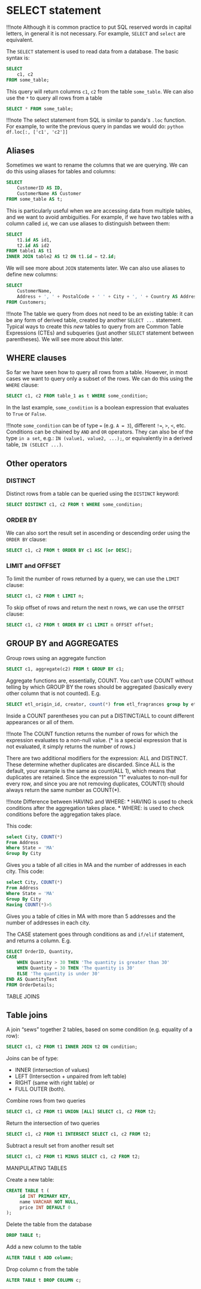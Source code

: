 # SELECT statement

!!!note
    Although it is common practice to put SQL reserved words in capital letters,
    in general it is not necessary. For example, `SELECT` and `select` are equivalent.

The `SELECT` statement is used to read data from a database. The basic syntax is:
```sql
SELECT 
    c1, c2 
FROM some_table;
```
This query will return columns `c1`, `c2` from the table `some_table`. 
We can also use the `*` to query all rows from a table
```sql
SELECT * FROM some_table;
```

!!!note
    The select statement from SQL is similar to panda's `.loc` function. 
    For example, to write the previous query in pandas we would do:
    ```python
    df.loc[:, ['c1', 'c2']]
    ```

## Aliases

Sometimes we want to rename the columns that we are querying. We can do this using aliases for tables and columns:

```sql
SELECT 
    CustomerID AS ID, 
    CustomerName AS Customer
FROM some_table AS t;
```

This is particularly useful when we are accessing data from multiple tables, and we want to avoid
ambiguities. For example, if we have two tables with a column called `id`, we can use aliases to
distinguish between them:

```sql
SELECT 
    t1.id AS id1, 
    t2.id AS id2
FROM table1 AS t1
INNER JOIN table2 AS t2 ON t1.id = t2.id;
```

We will see more about `JOIN` statements later. We can also use aliases to define new columns:
```sql
SELECT 
    CustomerName, 
    Address + ', ' + PostalCode + ' ' + City + ', ' + Country AS Address 
FROM Customers;
```

!!!note
    The table we query from does not need to be an existing table: it can be any form of 
    derived table, created by another `SELECT ...` statement. Typical ways to create this
    _new_ tables to query from are Common Table Expressions (CTEs) and subqueries (just another
    `SELECT` statement between parentheses). We will see more about this later.


## WHERE clauses

So far we have seen how to query all rows from a table. However, in most cases we want to query
only a subset of the rows. We can do this using the `WHERE` clause:

```sql
SELECT c1, c2 FROM table_1 as t WHERE some_condition;
```

In the last example, `some_condition` is a boolean expression that evaluates to `True` or `False`.

!!!note
    `some_condition` can be of type `=` (e.g. `A = 3`), different `!=`, `>`, `<`, etc. 
    Conditions can be chained by `AND` and `OR` operators. They can also be of the type `in a set`, e.g.:
    `IN (value1, value2, ...);`, or equivalently in a derived table, `IN (SELECT ...)`.

## Other operators 

### DISTINCT

Distinct rows from a table can be queried using the `DISTINCT` keyword:

```sql
SELECT DISTINCT c1, c2 FROM t WHERE some_condition;
```

### ORDER BY

We can also sort the result set in ascending or descending order using the `ORDER BY` clause:

```sql
SELECT c1, c2 FROM t ORDER BY c1 ASC [or DESC];
```

### LIMIT and OFFSET

To limit the number of rows returned by a query, we can use the `LIMIT` clause:

```sql
SELECT c1, c2 FROM t LIMIT n;
```
To skip offset of rows and return the next n rows, we can use the `OFFSET` clause:

```sql
SELECT c1, c2 FROM t ORDER BY c1 LIMIT n OFFSET offset;
```

## GROUP BY and AGGREGATES

Group rows using an aggregate function
```sql
SELECT c1, aggregate(c2) FROM t GROUP BY c1;
```

Aggregate functions are, essentially, COUNT. You can’t use COUNT without telling by which 
GROUP BY the rows should be aggregated (basically every other column that is not counted). E.g.
```sql
SELECT etl_origin_id, creator, count(*) from etl_fragrances group by etl_origin_id, creator;
```

Inside a COUNT parentheses you can put a DISTINCT/ALL to count different appearances or all of them.

!!!note 
    The COUNT function returns the number of rows for which the expression evaluates to a non-null value. 
    (* is a special expression that is not evaluated, it simply returns the number of rows.)

There are two additional modifiers for the expression: ALL and DISTINCT. 
These determine whether duplicates are discarded. Since ALL is the default, your example is the same 
as count(ALL 1), which means that duplicates are retained. Since the expression "1" evaluates to non-null 
for every row, and since you are not removing duplicates, COUNT(1) should always return the same number as COUNT(*).

!!!note
    Difference between HAVING and WHERE: 
    * HAVING is used to check conditions after the aggregation takes place. 
    * WHERE: is used to check conditions before the aggregation takes place.

This code:
```sql
select City, COUNT(*)
From Address
Where State = 'MA'
Group By City
```
Gives you a table of all cities in MA and the number of addresses in each city. This code:
```sql
select City, COUNT(*)
From Address
Where State = 'MA'
Group By City
Having COUNT(*)>5
```

Gives you a table of cities in MA with more than 5 addresses and the number of addresses in each city.

The CASE statement goes through conditions as and `if/elif` statement, and returns a column. E.g.
```sql
SELECT OrderID, Quantity,
CASE 
	WHEN Quantity > 30 THEN 'The quantity is greater than 30'
	WHEN Quantity = 30 THEN 'The quantity is 30'
	ELSE 'The quantity is under 30'
END AS QuantityText
FROM OrderDetails;
```

TABLE JOINS


## Table joins

A join “sews” together 2 tables, based on some condition (e.g. equality of a row):
```sql
SELECT c1, c2 FROM t1 INNER JOIN t2 ON condition;
```
 
Joins can be of type:

* INNER (intersection of values)
* LEFT (Intersection + unpaired from left table)
* RIGHT (same with right table) or 
* FULL OUTER (both).

Combine rows from two queries
```sql
SELECT c1, c2 FROM t1 UNION [ALL] SELECT c1, c2 FROM t2;
```
Return the intersection of two queries
```sql
SELECT c1, c2 FROM t1 INTERSECT SELECT c1, c2 FROM t2;
```
Subtract a result set from another result set
```sql
SELECT c1, c2 FROM t1 MINUS SELECT c1, c2 FROM t2;
```

MANIPULATING TABLES

Create a new table:
```sql
CREATE TABLE t (
     id INT PRIMARY KEY,
     name VARCHAR NOT NULL,
     price INT DEFAULT 0
);
```
Delete the table from the database
```sql
DROP TABLE t;
```
Add a new column to the table
```sql
ALTER TABLE t ADD column;
```
Drop column c from the table
```sql
ALTER TABLE t DROP COLUMN c;
```